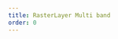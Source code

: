 ```yaml
---
title: RasterLayer Multi band
order: 0
---
```


<!-- <embed src="@/docs/api/raster_layer/raster_rgb.en.md"></embed> -->
